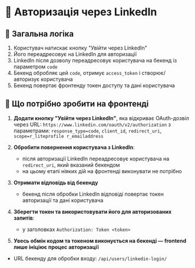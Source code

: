 # 🔐 Авторизація через LinkedIn

## 📌 Загальна логіка

1. Користувач натискає кнопку "Увійти через LinkedIn"
2. Його переадресовує на LinkedIn для авторизації
3. LinkedIn після дозволу переадресовує користувача на бекенд із параметром `code`
4. Бекенд обробляє цей `code`, отримує `access_token` і створює/авторизує користувача
5. Бекенд повертає фронтенду токен доступу та дані користувача

## 🧩 Що потрібно зробити на фронтенді

1. **Додати кнопку "Увійти через LinkedIn"**, яка відкриває OAuth-дозвіл через URL:
   `https://www.linkedin.com/oauth/v2/authorization` з параметрами: `response_type=code`, `client_id`, `redirect_uri`, `scope=r_liteprofile r_emailaddress`

2. **Обробити повернення користувача з LinkedIn**:
   - після авторизації LinkedIn переадресовує користувача на `redirect_uri`, який вказаний бекендом
   - на цьому етапі ніяких дій на фронтенді виконувати не потрібно

3. **Отримати відповідь від бекенду**
   - бекенд після обробки LinkedIn відповіді повертає токен авторизації та дані користувача

4. **Зберегти токен та використовувати його для авторизованих запитів**:
   - у заголовках `Authorization: Token <token>`

5. **Увесь обмін кодом та токеном виконується на бекенді — frontend лише ініціює процес авторизації**

- URL бекенду для обробки входу: `/api/users/linkedin-login/`
